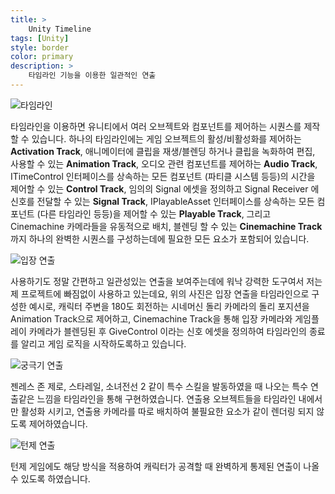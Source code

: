 ```yaml
---
title: >
    Unity Timeline
tags: [Unity]
style: border
color: primary
description: >
    타임라인 기능을 이용한 일관적인 연출
---
```


![타임라인](assets/timeline.png)

타임라인을 이용하면 유니티에서 여러 오브젝트와 컴포넌트를 제어하는 시퀀스를 제작할 수 있습니다. 하나의 타임라인에는 게임 오브젝트의 활성/비활성화를 제어하는 **Activation Track**, 애니메이터에 클립을 재생/블렌딩 하거나 클립을 녹화하여 편집, 사용할 수 있는 **Animation Track**, 오디오 관련 컴포넌트를 제어하는 **Audio Track**, ITimeControl 인터페이스를 상속하는 모든 컴포넌트 (파티클 시스템 등등)의 시간을 제어할 수 있는 **Control Track**, 임의의 Signal 에셋을 정의하고 Signal Receiver 에 신호를 전달할 수 있는 **Signal Track**, IPlayableAsset 인터페이스를 상속하는 모든 컴포넌트 (다른 타임라인 등등)을 제어할 수 있는 **Playable Track**, 그리고 Cinemachine 카메라들을 유동적으로 배치, 블렌딩 할 수 있는 **Cinemachine Track** 까지 하나의 완벽한 시퀀스를 구성하는데에 필요한 모든 요소가 포함되어 있습니다.

![입장 연출](assets/timeline2.png)

사용하기도 정말 간편하고 일관성있는 연출을 보여주는데에 워낙 강력한 도구여서 저는 제 프로젝트에 빠짐없이 사용하고 있는데요, 위의 사진은 입장 연출을 타임라인으로 구성한 예시로, 캐릭터 주변을 180도 회전하는 시네머신 돌리 카메라의 돌리 포지션을 Animation Track으로 제어하고, Cinemachine Track을 통해 입장 카메라와 게임플레이 카메라가 블렌딩된 후 GiveControl 이라는 신호 에셋을 정의하여 타임라인의 종료를 알리고 게임 로직을 시작하도록하고 있습니다.

![궁극기 연출](assets/timeline3.png)

젠레스 존 제로, 스타레일, 소녀전선 2 같이 특수 스킬을 발동하였을 때 나오는 특수 연출같은 느낌을 타임라인을 통해 구현하였습니다. 연출용 오브젝트들을 타임라인 내에서만 활성화 시키고, 연출용 카메라를 따로 배치하여 불필요한 요소가 같이 렌더링 되지 않도록 제어하였습니다.

![턴제 연출](assets/timeline4.png)

턴제 게임에도 해당 방식을 적용하여 캐릭터가 공격할 때 완벽하게 통제된 연출이 나올 수 있도록 하였습니다.